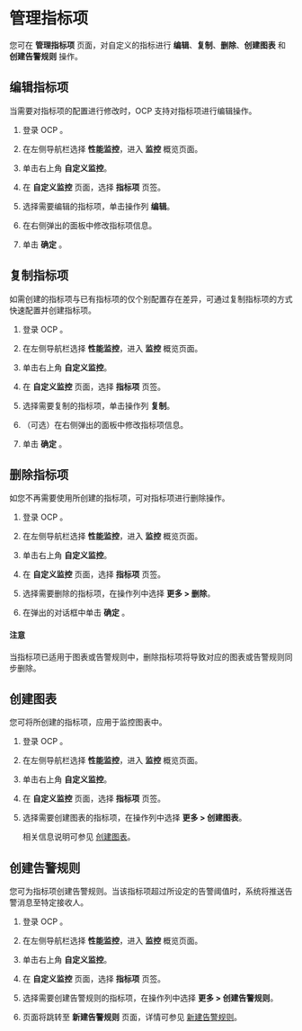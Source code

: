 # 管理指标项

您可在 **管理指标项** 页面，对自定义的指标进行 **编辑**、**复制**、**删除**、**创建图表** 和 **创建告警规则** 操作。

## 编辑指标项

当需要对指标项的配置进行修改时，OCP 支持对指标项进行编辑操作。

1. 登录 OCP 。

2. 在左侧导航栏选择 **性能监控**，进入 **监控** 概览页面。

3. 单击右上角 **自定义监控**。

4. 在 **自定义监控** 页面，选择 **指标项** 页签。

5. 选择需要编辑的指标项，单击操作列 **编辑**。

6. 在右侧弹出的面板中修改指标项信息。

7. 单击 **确定** 。

## 复制指标项

如需创建的指标项与已有指标项的仅个别配置存在差异，可通过复制指标项的方式快速配置并创建指标项。

1. 登录 OCP 。

2. 在左侧导航栏选择 **性能监控**，进入 **监控** 概览页面。

3. 单击右上角 **自定义监控**。

4. 在 **自定义监控** 页面，选择 **指标项** 页签。

5. 选择需要复制的指标项，单击操作列 **复制**。

6. （可选）在右侧弹出的面板中修改指标项信息。

7. 单击 **确定** 。

## 删除指标项

如您不再需要使用所创建的指标项，可对指标项进行删除操作。

1. 登录 OCP 。

2. 在左侧导航栏选择 **性能监控**，进入 **监控** 概览页面。

3. 单击右上角 **自定义监控**。

4. 在 **自定义监控** 页面，选择 **指标项** 页签。

5. 选择需要删除的指标项，在操作列中选择 **更多 > 删除**。

6. 在弹出的对话框中单击 **确定** 。

<main id="notice" type='notice'>
<h4>注意</h4>
<p>当指标项已适用于图表或告警规则中，删除指标项将导致对应的图表或告警规则同步删除。</p>
</main>

## 创建图表

您可将所创建的指标项，应用于监控图表中。

1. 登录 OCP 。

2. 在左侧导航栏选择 **性能监控**，进入 **监控** 概览页面。

3. 单击右上角 **自定义监控**。

4. 在 **自定义监控** 页面，选择 **指标项** 页签。

5. 选择需要创建图表的指标项，在操作列中选择 **更多 > 创建图表**。

   相关信息说明可参见 [创建图表](../400.manage-chart/100.create-a-chart.md)。

## 创建告警规则

您可为指标项创建告警规则。当该指标项超过所设定的告警阈值时，系统将推送告警消息至特定接收人。

1. 登录 OCP 。

2. 在左侧导航栏选择 **性能监控**，进入 **监控** 概览页面。

3. 单击右上角 **自定义监控**。

4. 在 **自定义监控** 页面，选择 **指标项** 页签。

5. 选择需要创建告警规则的指标项，在操作列中选择 **更多 > 创建告警规则**。

6. 页面将跳转至 **新建告警规则** 页面，详情可参见 [新建告警规则](../../../860.alert-management/300.manage-alert-rules/100.create-an-alert-rule.md)。
